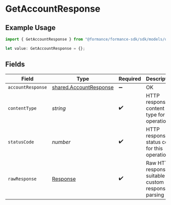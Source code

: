 # GetAccountResponse

## Example Usage

```typescript
import { GetAccountResponse } from "@formance/formance-sdk/sdk/models/operations";

let value: GetAccountResponse = {};
```

## Fields

| Field                                                                   | Type                                                                    | Required                                                                | Description                                                             |
| ----------------------------------------------------------------------- | ----------------------------------------------------------------------- | ----------------------------------------------------------------------- | ----------------------------------------------------------------------- |
| `accountResponse`                                                       | [shared.AccountResponse](../../../sdk/models/shared/accountresponse.md) | :heavy_minus_sign:                                                      | OK                                                                      |
| `contentType`                                                           | *string*                                                                | :heavy_check_mark:                                                      | HTTP response content type for this operation                           |
| `statusCode`                                                            | *number*                                                                | :heavy_check_mark:                                                      | HTTP response status code for this operation                            |
| `rawResponse`                                                           | [Response](https://developer.mozilla.org/en-US/docs/Web/API/Response)   | :heavy_check_mark:                                                      | Raw HTTP response; suitable for custom response parsing                 |
